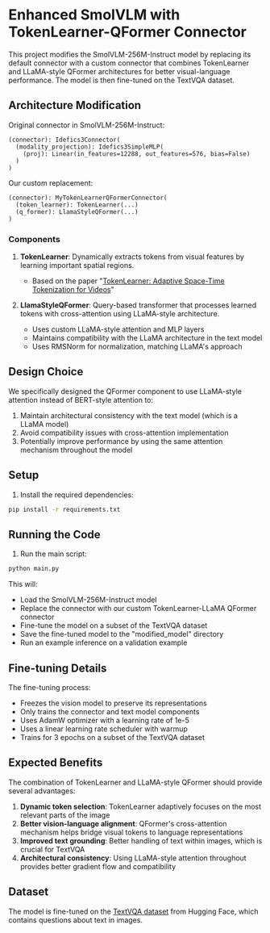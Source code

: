 # Enhanced SmolVLM with TokenLearner-QFormer Connector

This project modifies the SmolVLM-256M-Instruct model by replacing its default connector with a custom connector that combines TokenLearner and LLaMA-style QFormer architectures for better visual-language performance. The model is then fine-tuned on the TextVQA dataset.

## Architecture Modification

Original connector in SmolVLM-256M-Instruct:
```
(connector): Idefics3Connector(
  (modality_projection): Idefics3SimpleMLP(
    (proj): Linear(in_features=12288, out_features=576, bias=False)
  )
)
```

Our custom replacement:
```
(connector): MyTokenLearnerQFormerConnector(
  (token_learner): TokenLearner(...)
  (q_former): LlamaStyleQFormer(...)
)
```

### Components

1. **TokenLearner**: Dynamically extracts tokens from visual features by learning important spatial regions.
   - Based on the paper "[TokenLearner: Adaptive Space-Time Tokenization for Videos](https://arxiv.org/abs/2106.11297)"

2. **LlamaStyleQFormer**: Query-based transformer that processes learned tokens with cross-attention using LLaMA-style architecture.
   - Uses custom LLaMA-style attention and MLP layers
   - Maintains compatibility with the LLaMA architecture in the text model
   - Uses RMSNorm for normalization, matching LLaMA's approach

## Design Choice

We specifically designed the QFormer component to use LLaMA-style attention instead of BERT-style attention to:
1. Maintain architectural consistency with the text model (which is a LLaMA model)
2. Avoid compatibility issues with cross-attention implementation
3. Potentially improve performance by using the same attention mechanism throughout the model

## Setup

1. Install the required dependencies:
```bash
pip install -r requirements.txt
```

## Running the Code

1. Run the main script:
```bash
python main.py
```

This will:
- Load the SmolVLM-256M-Instruct model
- Replace the connector with our custom TokenLearner-LLaMA QFormer connector
- Fine-tune the model on a subset of the TextVQA dataset
- Save the fine-tuned model to the "modified_model" directory
- Run an example inference on a validation example

## Fine-tuning Details

The fine-tuning process:
- Freezes the vision model to preserve its representations
- Only trains the connector and text model components
- Uses AdamW optimizer with a learning rate of 1e-5
- Uses a linear learning rate scheduler with warmup
- Trains for 3 epochs on a subset of the TextVQA dataset

## Expected Benefits

The combination of TokenLearner and LLaMA-style QFormer should provide several advantages:

1. **Dynamic token selection**: TokenLearner adaptively focuses on the most relevant parts of the image
2. **Better vision-language alignment**: QFormer's cross-attention mechanism helps bridge visual tokens to language representations
3. **Improved text grounding**: Better handling of text within images, which is crucial for TextVQA
4. **Architectural consistency**: Using LLaMA-style attention throughout provides better gradient flow and compatibility

## Dataset

The model is fine-tuned on the [TextVQA dataset](https://textvqa.org/) from Hugging Face, which contains questions about text in images. 